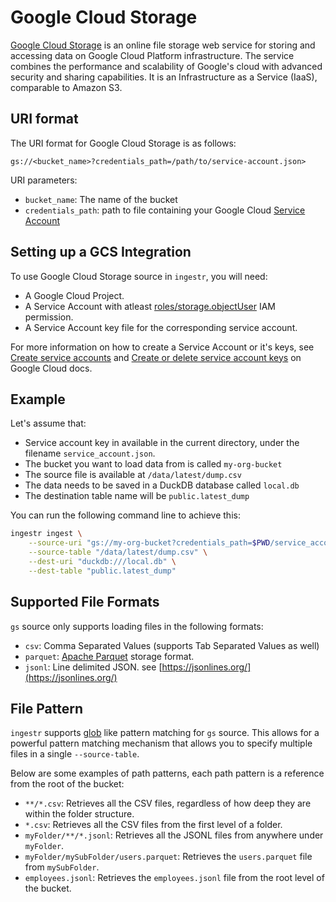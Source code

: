 # Google Cloud Storage

[Google Cloud Storage](https://cloud.google.com/storage?hl=en) is an online file storage web service for storing and accessing data on Google Cloud Platform infrastructure. The service combines the performance and scalability of Google's cloud with advanced security and sharing capabilities. It is an Infrastructure as a Service (IaaS), comparable to Amazon S3. 

## URI format

The URI format for Google Cloud Storage is as follows:

```plaintext
gs://<bucket_name>?credentials_path=/path/to/service-account.json>
```

URI parameters:

- `bucket_name`: The name of the bucket
- `credentials_path`: path to file containing your Google Cloud [Service Account](https://cloud.google.com/iam/docs/service-account-overview)

## Setting up a GCS Integration

To use Google Cloud Storage source in `ingestr`, you will need:
* A Google Cloud Project.
* A Service Account with atleast [roles/storage.objectUser](https://cloud.google.com/storage/docs/access-control/iam-roles) IAM permission.
* A Service Account key file for the corresponding service account.

For more information on how to create a Service Account or it's keys, see [Create service accounts](https://cloud.google.com/iam/docs/service-accounts-create) and [Create or delete service account keys](https://cloud.google.com/iam/docs/keys-create-delete) on Google Cloud docs.

## Example

Let's assume that:
* Service account key in available in the current directory, under the filename `service_account.json`. 
* The bucket you want to load data from is called `my-org-bucket`
* The source file is available at `/data/latest/dump.csv`
* The data needs to be saved in a DuckDB database called `local.db`
* The destination table name will be `public.latest_dump`

You can run the following command line to achieve this:

```sh
ingestr ingest \
    --source-uri "gs://my-org-bucket?credentials_path=$PWD/service_account.json" \
    --source-table "/data/latest/dump.csv" \
    --dest-uri "duckdb:///local.db" \
    --dest-table "public.latest_dump"
```

## Supported File Formats
`gs` source only supports loading files in the following formats:
* `csv`: Comma Separated Values (supports Tab Separated Values as well)
* `parquet`: [Apache Parquet](https://parquet.apache.org/) storage format.
* `jsonl`: Line delimited JSON. see [https://jsonlines.org/](https://jsonlines.org/)

## File Pattern
`ingestr` supports [glob](https://en.wikipedia.org/wiki/Glob_(programming)) like pattern matching for `gs` source.
This allows for a powerful pattern matching mechanism that allows you to specify multiple files in a single `--source-table`.

Below are some examples of path patterns, each path pattern is a reference from the root of the bucket:

- `**/*.csv`: Retrieves all the CSV files, regardless of how deep they are within the folder structure.
- `*.csv`: Retrieves all the CSV files from the first level of a folder.
- `myFolder/**/*.jsonl`: Retrieves all the JSONL files from anywhere under `myFolder`.
- `myFolder/mySubFolder/users.parquet`: Retrieves the `users.parquet` file from `mySubFolder`.
- `employees.jsonl`: Retrieves the `employees.jsonl` file from the root level of the bucket.
